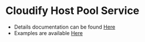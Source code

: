 Cloudify Host Pool Service
==========================

- Details documentation can be found [Here](http://getcloudify.org/)
- Examples are available [Here](examples)
